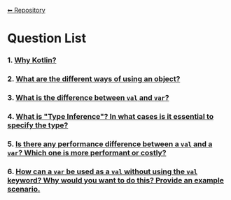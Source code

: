 [⬅ Repository](./README.md)

# Question List
  ### 1. [Why Kotlin?](https://github.com/bengisusaahin/KotlinInterviewQuestions#1--why-kotlin)
  ### 2. [What are the different ways of using an object?](https://github.com/bengisusaahin/KotlinInterviewQuestions#2--what-are-the-different-ways-of-using-an-object)
  ### 3. [What is the difference between `val` and `var`?](https://github.com/bengisusaahin/KotlinInterviewQuestions#3--what-is-the-difference-between-val-and-var)
  ### 4. [What is "Type Inference"? In what cases is it essential to specify the type?](https://github.com/bengisusaahin/KotlinInterviewQuestions#4--what-is-type-inference-in-what-cases-is-it-essential-to-specify-the-type)
  ### 5. [Is there any performance difference between a `val` and a `var`? Which one is more performant or costly?](https://github.com/bengisusaahin/KotlinInterviewQuestions#5--is-there-any-performance-difference-between-a-val-and-a-var)
  ### 6. [How can a `var` be used as a `val` without using the `val` keyword? Why would you want to do this? Provide an example scenario.](https://github.com/bengisusaahin/KotlinInterviewQuestions#6--how-can-a-var-be-used-as-a-val-without-using-the-val-keyword-why-would-you-want-to-do-this-provide-an-example-scenario.)



